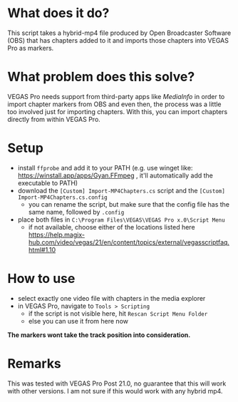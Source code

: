# What does it do?
This script takes a hybrid-mp4 file produced by Open Broadcaster Software (OBS) that has chapters added to it and imports those chapters into VEGAS Pro as markers.

# What problem does this solve?
VEGAS Pro needs support from third-party apps like _MediaInfo_ in order to import chapter markers from OBS and even then, the process was a little too involved just for importing chapters.
With this, you can import chapters directly from within VEGAS Pro.

# Setup
- install `ffprobe` and add it to your PATH (e.g. use winget like: https://winstall.app/apps/Gyan.FFmpeg , it'll automatically add the executable to PATH)
- download the `[Custom] Import-MP4Chapters.cs` script and the `[Custom] Import-MP4Chapters.cs.config`
    - you can rename the script, but make sure that the config file has the same name, followed by `.config`
- place both files in `C:\Program Files\VEGAS\VEGAS Pro x.0\Script Menu`
    - if not available, choose either of the locations listed here https://help.magix-hub.com/video/vegas/21/en/content/topics/external/vegasscriptfaq.html#1.10


# How to use
- select exactly one video file with chapters in the media explorer
- in VEGAS Pro, navigate to `Tools > Scripting`
    - if the script is not visible here, hit `Rescan Script Menu Folder`
    - else you can use it from here now

**The markers wont take the track position into consideration.**

# Remarks
This was tested with VEGAS Pro Post 21.0, no guarantee that this will work with other versions.
I am not sure if this would work with any hybrid mp4.
